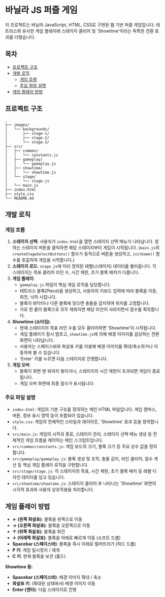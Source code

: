 # 바닐라 JS 퍼즐 게임

이 프로젝트는 바닐라 JavaScript, HTML, CSS로 구현된 웹 기반 퍼즐 게임입니다. 테트리스와 유사한 게임 플레이에 스테이지 클리어 및 'Showtime'이라는 독특한 전환 효과를 더했습니다.

## 목차

- [프로젝트 구조](#프로젝트-구조)
- [개발 로직](#개발-로직)
  - [게임 흐름](#게임-흐름)
  - [주요 파일 설명](#주요-파일-설명)
- [게임 플레이 방법](#게임-플레이-방법)

## 프로젝트 구조

```
.
├── images/
│   └── backgrounds/
│       ├── stage-1/
│       ├── stage-2/
│       └── stage-3/
├── src/
│   ├── common/
│   │   └── constants.js
│   ├── gameplay/
│   │   └── gameplay.js
│   ├── showtime/
│   │   └── showtime.js
│   └── stage/
│       └── stage.js
│   └── main.js
├── index.html
├── style.css
└── README.md
```

## 개발 로직

### 게임 흐름

1.  **스테이지 선택**: 사용자가 `index.html`을 열면 스테이지 선택 메뉴가 나타납니다. 원하는 스테이지 버튼을 클릭하면 해당 스테이지부터 게임이 시작됩니다. (`main.js`의 `createStageSelectButtons()` 함수가 동적으로 버튼을 생성하고, `initGame()` 함수를 호출하여 게임을 시작합니다.)
2.  **스테이지 로드**: `stage.js`에 미리 정의된 레벨(스테이지) 데이터를 불러옵니다. 각 스테이지는 목표 클리어 라인 수, 시간 제한, 초기 블록 배치가 다릅니다.
3.  **게임 플레이**:
    -   `gameplay.js` 파일이 핵심 게임 로직을 담당합니다.
    -   테트리스 블록(Piece)을 생성하고, 사용자의 키보드 입력에 따라 블록을 이동, 회전, 낙하 시킵니다.
    -   블록이 바닥이나 다른 블록에 닿으면 충돌을 감지하여 위치를 고정합니다.
    -   가로 한 줄이 블록으로 모두 채워지면 해당 라인이 사라지면서 점수를 획득합니다.
4.  **Showtime (쇼타임)**:
    -   현재 스테이지의 목표 라인 수를 모두 클리어하면 'Showtime'이 시작됩니다.
    -   게임 플레이가 잠시 멈추고, `showtime.js`에 의해 배경 이미지를 감상하는 전환 화면이 나타납니다.
    -   사용자는 스페이스바와 화살표 키를 이용해 배경 이미지를 확대/축소하거나 이동하며 볼 수 있습니다.
    -   'Enter' 키를 누르면 다음 스테이지로 진행합니다.
5.  **게임 오버**:
    -   블록이 화면 맨 위까지 쌓이거나, 스테이지의 시간 제한이 초과되면 게임이 종료됩니다.
    -   게임 오버 화면에 최종 점수가 표시됩니다.

### 주요 파일 설명

-   `index.html`: 게임의 기본 구조를 정의하는 메인 HTML 파일입니다. 게임 캔버스, 버튼, 정보 표시 영역 등이 포함되어 있습니다.
-   `style.css`: 게임의 전체적인 스타일과 레이아웃, 'Showtime' 효과 등을 정의합니다.
-   `src/main.js`: 게임의 시작과 종료, 스테이지 관리, 스테이지 선택 메뉴 생성 등 전체적인 게임 흐름을 제어하는 메인 스크립트입니다.
-   `src/common/constants.js`: 게임 보드의 크기, 블록 크기 등 주요 상수 값을 정의합니다.
-   `src/gameplay/gameplay.js`: 블록 생성 및 조작, 충돌 감지, 라인 클리어, 점수 계산 등 핵심 게임 플레이 로직을 구현합니다.
-   `src/stage/stage.js`: 각 스테이지의 목표, 시간 제한, 초기 블록 배치 등 레벨 디자인 데이터를 담고 있습니다.
-   `src/showtime/showtime.js`: 스테이지 클리어 후 나타나는 'Showtime' 화면의 시각적 효과와 사용자 상호작용을 처리합니다.

## 게임 플레이 방법

-   **← (왼쪽 화살표)**: 블록을 왼쪽으로 이동
-   **→ (오른쪽 화살표)**: 블록을 오른쪽으로 이동
-   **↑ (위쪽 화살표)**: 블록을 회전
-   **↓ (아래쪽 화살표)**: 블록을 아래로 빠르게 이동 (소프트 드롭)
-   **Spacebar (스페이스바)**: 블록을 즉시 아래로 떨어뜨리기 (하드 드롭)
-   **P 키**: 게임 일시정지 / 재개
-   **C 키**: 현재 블록을 보관 (홀드)

**Showtime 중:**

-   **Spacebar (스페이스바)**: 배경 이미지 확대 / 축소
-   **화살표 키**: (확대된 상태에서) 배경 이미지 이동
-   **Enter (엔터)**: 다음 스테이지로 진행
